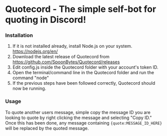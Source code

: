 # Quotecord - The simple self-bot for quoting in Discord!

### Installation
1. If it is not installed already, install Node.js on your system. https://nodejs.org/en/
2. Download the latest release of Quotecord from https://github.com/SpoonBytes/Quotecord/releases
3. Edit config.js inside the Quotecord folder with your account's token ID.
4. Open the terminal/command line in the Quotecord folder and run the command "node"
5. If the previous steps have been followed correctly, Quotecord should now be running.

### Usage
To quote another users message, simple copy the message ID you are looking to quote by right clicking the message and selecting "Copy ID." Once this has been done, any message containing ```{quote:MESSAGE_ID_HERE}``` will be replaced by the quoted message.
